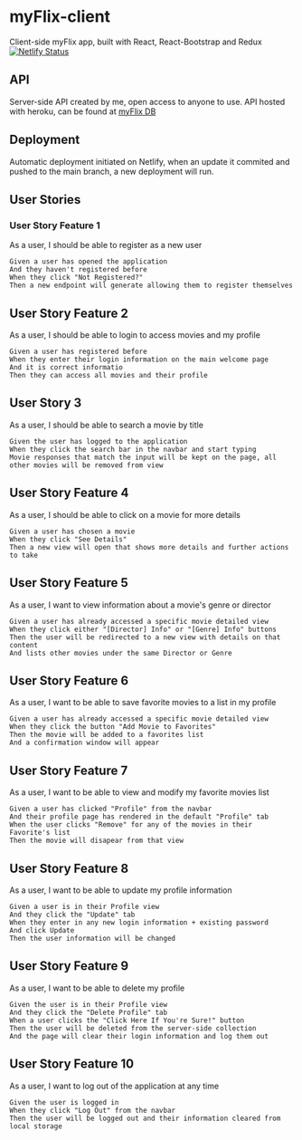 # myFlix-client
Client-side myFlix app, built with React, React-Bootstrap and Redux
[![Netlify Status](https://api.netlify.com/api/v1/badges/59509a02-5811-4cc9-a714-4ec2970cc50c/deploy-status)](https://app.netlify.com/sites/flynn-myflix/deploys)

## API
Server-side API created by me, open access to anyone to use. API hosted with heroku, can be found at [myFlix DB](www.m-y-f-l-i-x.herokuapp.com)

## Deployment
Automatic deployment initiated on Netlify, when an update it commited and pushed to the main branch, a new deployment will run.

## User Stories

### User Story Feature 1
As a user, I should be able to register as a new user

```
Given a user has opened the application
And they haven't registered before
When they click "Not Registered?"
Then a new endpoint will generate allowing them to register themselves
```

## User Story Feature 2
As a user, I should be able to login to access movies and my profile

```
Given a user has registered before
When they enter their login information on the main welcome page
And it is correct informatio
Then they can access all movies and their profile
```

## User Story 3
As a user, I should be able to search a movie by title

```
Given the user has logged to the application
When they click the search bar in the navbar and start typing
Movie responses that match the input will be kept on the page, all other movies will be removed from view
```

## User Story Feature 4
As a user, I should be able to click on a movie for more details

```
Given a user has chosen a movie
When they click "See Details"
Then a new view will open that shows more details and further actions to take
```

## User Story Feature 5
As a user, I want to view information about a movie's genre or director

```
Given a user has already accessed a specific movie detailed view
When they click either "[Director] Info" or "[Genre] Info" buttons
Then the user will be redirected to a new view with details on that content
And lists other movies under the same Director or Genre
```

## User Story Feature 6
As a user, I want to be able to save favorite movies to a list in my profile

```
Given a user has already accessed a specific movie detailed view
When they click the button "Add Movie to Favorites"
Then the movie will be added to a favorites list
And a confirmation window will appear
```

## User Story Feature 7
As a user, I want to be able to view and modify my favorite movies list

```
Given a user has clicked "Profile" from the navbar
And their profile page has rendered in the default "Profile" tab
When the user clicks "Remove" for any of the movies in their Favorite's list
Then the movie will disapear from that view
```

## User Story Feature 8
As a user, I want to be able to update my profile information

```
Given a user is in their Profile view
And they click the "Update" tab 
When they enter in any new login information + existing password
And click Update
Then the user information will be changed
```

## User Story Feature 9
As a user, I want to be able to delete my profile

```
Given the user is in their Profile view
And they click the "Delete Profile" tab
When a user clicks the "Click Here If You're Sure!" button
Then the user will be deleted from the server-side collection
And the page will clear their login information and log them out
```

## User Story Feature 10
As a user, I want to log out of the application at any time

```
Given the user is logged in
When they click "Log Out" from the navbar
Then the user will be logged out and their information cleared from local storage
```









